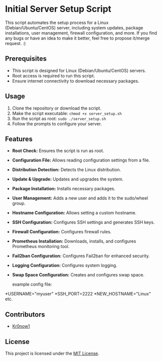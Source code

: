# Initial Server Setup Script

This script automates the setup process for a Linux (Debian/Ubuntu/CentOS) server, including system updates, package installations, user management, firewall configuration, and more. If you find any bugs or have an idea to make it better, feel free to propose it/merge request. :)

## Prerequisites

- This script is designed for Linux (Debian/Ubuntu/CentOS) servers.
- Root access is required to run this script.
- Ensure internet connectivity to download necessary packages.

## Usage

1. Clone the repository or download the script.
2. Make the script executable: `chmod +x server_setup.sh`
3. Run the script as root: `sudo ./server_setup.sh`
4. Follow the prompts to configure your server.

## Features

- **Root Check:** Ensures the script is run as root.
- **Configuration File:** Allows reading configuration settings from a file.
- **Distribution Detection:** Detects the Linux distribution.
- **Update & Upgrade:** Updates and upgrades the system.
- **Package Installation:** Installs necessary packages.
- **User Management:** Adds a new user and adds it to the sudo/wheel group.
- **Hostname Configuration:** Allows setting a custom hostname.
- **SSH Configuration:** Configures SSH settings and generates SSH keys.
- **Firewall Configuration:** Configures firewall rules.
- **Prometheus Installation:** Downloads, installs, and configures Prometheus monitoring tool.
- **Fail2ban Configuration:** Configures Fail2ban for enhanced security.
- **Logging Configuration:** Configures system logging.
- **Swap Space Configuration:** Creates and configures swap space.

  example config file:

*USERNAME="myuser"
*SSH_PORT=2222
*NEW_HOSTNAME="Linux"
etc.

## Contributors

- [Kr0now1](https://github.com/dukeofam)

## License

This project is licensed under the [MIT License](LICENSE).
